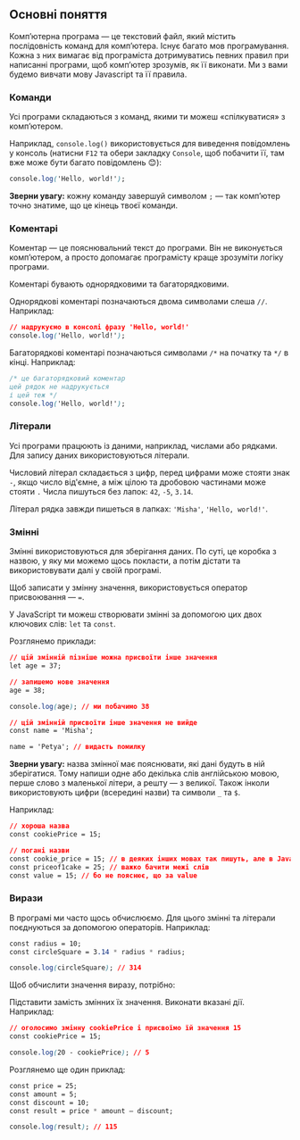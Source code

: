 ## Основні поняття

Комп’ютерна програма — це текстовий файл, який містить послідовність команд для комп’ютера. Існує багато мов програмування. Кожна з них вимагає від програміста дотримуватись певних правил при написанні програми, щоб комп’ютер зрозумів, як її виконати. Ми з вами будемо вивчати мову Javascript та її правила.

### Команди

Усі програми складаються з команд, якими ти можеш «спілкуватися» з комп’ютером.

Наприклад, `console.log()` використовується для виведення повідомлень у консоль (натисни `F12` та обери закладку `Console`, щоб побачити її, там вже може бути багато повідомлень 😊):

```css
console.log('Hello, world!');
```

**Зверни увагу:** кожну команду завершуй символом `;` — так комп’ютер точно знатиме, що це кінець твоєї команди.

### Коментарі

Коментар — це пояснювальний текст до програми. Він не виконується комп’ютером, а просто допомагає програмісту краще зрозуміти логіку програми.

Коментарі бувають однорядковими та багаторядковими.

Однорядкові коментарі позначаються двома символами слеша `//`. Наприклад:

```css
// надрукуємо в консолі фразу 'Hello, world!'
console.log('Hello, world!');
```

Багаторядкові коментарі позначаються символами `/*` на початку та `*/` в кінці. Наприклад:

```css
/* це багаторядковий коментар
цей рядок не надрукується
і цей теж */
console.log('Hello, world!');
```

### Літерали

Усі програми працюють із даними, наприклад, числами або рядками. Для запису даних використовуються літерали.

Числовий літерал складається з цифр, перед цифрами може стояти знак `-`, якщо число від'ємне, а між цілою та дробовою частинами може стояти `.` Числа пишуться без лапок: `42`, `-5`, `3.14`.

Літерал рядка завжди пишеться в лапках: `'Misha'`, `'Hello, world!'`.

### Змінні

Змінні використовуються для зберігання даних. По суті, це коробка з назвою, у яку ми можемо щось покласти, а потім дістати та використовувати далі у своїй програмі.

Щоб записати у змінну значення, використовується оператор присвоювання — `=`.

У JavaScript ти можеш створювати змінні за допомогою цих двох ключових слів: `let` та `const`.

Розглянемо приклади:

```css
// цій змінній пізніше можна присвоїти інше значення
let age = 37;

// запишемо нове значення
age = 38;

console.log(age); // ми побачимо 38

// цій змінній присвоїти інше значення не вийде
const name = 'Misha';

name = 'Petya'; // видасть помилку
```

**Зверни увагу:** назва змінної має пояснювати, які дані будуть в ній зберігатися. Тому напиши одне або декілька слів англійською мовою, перше слово з маленької літери, а решту — з великої. Також інколи використовують цифри (всередині назви) та символи `_` та `$`.

Наприклад:

```css
// хороша назва
const cookiePrice = 15;

// погані назви
const cookie_price = 15; // в деяких інших мовах так пишуть, але в Javascript так не прийнято
const priceof1cake = 25; // важко бачити межі слів
const value = 15; // бо не пояснює, що за value
```

### Вирази

В програмі ми часто щось обчислюємо. Для цього змінні та літерали поєднуються за допомогою операторів. Наприклад:

```css
const radius = 10;
const circleSquare = 3.14 * radius * radius;

console.log(circleSquare); // 314
```

Щоб обчислити значення виразу, потрібно:

Підставити замість змінних їх значення.
Виконати вказані дії.
Наприклад:

```css
// оголосимо змінну cookiePrice і присвоїмо їй значення 15
const cookiePrice = 15;

console.log(20 - cookiePrice); // 5
```

Розглянемо ще один приклад:

```css
const price = 25;
const amount = 5;
const discount = 10;
const result = price * amount — discount;

console.log(result); // 115
```
